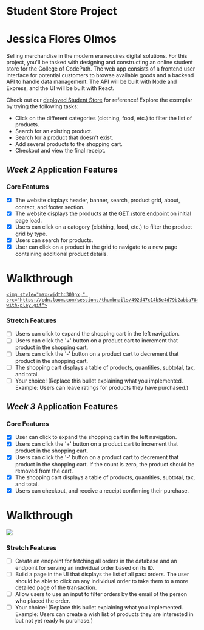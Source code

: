 # Student Store Project
# Jessica Flores Olmos #

Selling merchandise in the modern era requires digital solutions. For this project, you'll be tasked with designing and constructing an online student store for the College of CodePath. The web app consists of a frontend user interface for potential customers to browse available goods and a backend API to handle data management. The API will be built with Node and Express, and the UI will be built with React.

Check out our [deployed Student Store](https://codepath-student-store-demo.surge.sh/) for reference! Explore the exemplar by trying the following tasks:

- Click on the different categories (clothing, food, etc.) to filter the list of products.
- Search for an existing product.
- Search for a product that doesn't exist.
- Add several products to the shopping cart.
- Checkout and view the final receipt.

## *Week 2* Application Features

### Core Features

- [X] The website displays header, banner, search, product grid, about, contact, and footer section.
- [X] The website displays the products at the [GET /store endpoint](https://codepath-store-api.herokuapp.com/store) on initial page load.
- [X] Users can click on a category (clothing, food, etc.) to filter the product grid by type.
- [X] Users can search for products.
- [X] User can click on a product in the grid to navigate to a new page containing additional product details.

# Walkthrough
<a href="https://www.loom.com/share/492d47c14b5e4d79b2abba78f427d3f5">

    <img style="max-width:300px;" src="https://cdn.loom.com/sessions/thumbnails/492d47c14b5e4d79b2abba78f427d3f5-with-play.gif">
  </a>

### Stretch Features

- [ ] Users can click to expand the shopping cart in the left navigation.
- [ ] Users can click the '+' button on a product cart to increment that product in the shopping cart.
- [ ] Users can click the '-' button on a product cart to decrement that product in the shopping cart.
- [ ] The shopping cart displays a table of products, quantities, subtotal, tax, and total.
- [ ] Your choice! (Replace this bullet explaining what you implemented. Example: Users can leave ratings for products they have purchased.)

## *Week 3* Application Features

### Core Features

- [X] User can click to expand the shopping cart in the left navigation.
- [X] Users can click the '+' button on a product cart to increment that product in the shopping cart.
- [X] Users can click the '-' button on a product cart to decrement that product in the shopping cart. If the count is zero, the product should be removed from the cart.
- [X] The shopping cart displays a table of products, quantities, subtotal, tax, and total.
- [X] Users can checkout, and receive a receipt confirming their purchase.

# Walkthrough
<a href="https://www.loom.com/share/0170e25bc3284e70a425e0e1c9578785">
    <img style="max-width:300px;" src="https://cdn.loom.com/sessions/thumbnails/0170e25bc3284e70a425e0e1c9578785-with-play.gif">
  </a>

### Stretch Features

- [ ] Create an endpoint for fetching all orders in the database and an endpoint for serving an individual order based on its ID.
- [ ] Build a page in the UI that displays the list of all past orders. The user should be able to click on any individual order to take them to a more detailed page of the transaction.
- [ ] Allow users to use an input to filter orders by the email of the person who placed the order.
- [ ] Your choice! (Replace this bullet explaining what you implemented. Example: Users can create a wish list of products they are interested in but not yet ready to purchase.)
